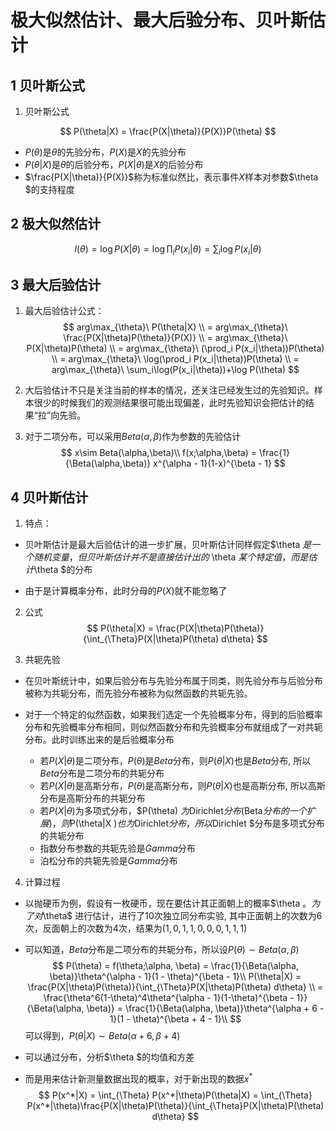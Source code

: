 # 极大似然估计、最大后验分布、贝叶斯估计

## 1 贝叶斯公式

1. 贝叶斯公式

$$
P(\theta|X) = \frac{P(X|\theta)}{P(X)}P(\theta)
$$

* $P(\theta)​$是$\theta​$的先验分布，$P(X)​$是$X​$的先验分布
* $P(\theta|X)​$是$\theta ​$的后验分布，$P(X|\theta)​$是$X​$的后验分布
* $\frac{P(X|\theta)}{P(X)}$称为标准似然比，表示事件$X$样本对参数$\theta $的支持程度

## 2 极大似然估计

$$
l(\theta) = \log P(X|\theta) = \log \prod_{i}P(x_i|\theta) = \sum_i\log P(x_i|\theta)
$$

## 3 最大后验估计

1. 最大后验估计公式：
   $$
   arg\max_{\theta}\ P(\theta|X)  
   \\ = arg\max_{\theta}\ \frac{P(X|\theta)P(\theta)}{P(X)} 
   \\ = arg\max_{\theta}\ P(X|\theta)P(\theta)
   \\ = arg\max_{\theta}\ (\prod_i P(x_i|\theta))P(\theta)
   \\ = arg\max_{\theta}\ \log(\prod_i P(x_i|\theta))P(\theta)
   \\ = arg\max_{\theta}\ \sum_i\log(P(x_i|\theta))+\log P(\theta)
   $$

2. 大后验估计不只是关注当前的样本的情况，还关注已经发生过的先验知识。样本很少的时候我们的观测结果很可能出现偏差，此时先验知识会把估计的结果“拉”向先验。

3. 对于二项分布，可以采用$Beta(\alpha, \beta)$作为参数的先验估计
   $$
   x\sim Beta(\alpha,\beta)\\
   f(x;\alpha,\beta) = \frac{1}{\Beta(\alpha,\beta)} x^{\alpha - 1}(1-x)^{\beta - 1}
   $$

## 4 贝叶斯估计

1. 特点：

* 贝叶斯估计是最大后验估计的进一步扩展，贝叶斯估计同样假定$\theta $是一个随机变量，但贝叶斯估计并不是直接估计出的$ \theta $某个特定值，而是估计$\theta  $的分布

* 由于是计算概率分布，此时分母的$P(X)$就不能忽略了

2. 公式
   $$
   P(\theta|X) = \frac{P(X|\theta)P(\theta)}{\int_{\Theta}P(X|\theta)P(\theta) d\theta}
   $$

3. 共轭先验

* 在贝叶斯统计中，如果后验分布与先验分布属于同类，则先验分布与后验分布被称为共轭分布，而先验分布被称为似然函数的共轭先验。

* 对于一个特定的似然函数，如果我们选定一个先验概率分布，得到的后验概率分布和先验概率分布相同，则似然函数分布和先验概率分布就组成了一对共轭分布。此时训练出来的是后验概率分布
  * 若$P(X| \theta)$是二项分布，$P(\theta)$是$Beta$分布，则$P(\theta|X )$也是$Beta$分布, 所以$Beta$分布是二项分布的共轭分布
  * 若$P(X| \theta)$是高斯分布，$P(\theta)$是高斯分布，则$P(\theta|X )$也是高斯分布, 所以高斯分布是高斯分布的共轭分布
  * 若$P(X| \theta)$为多项式分布，$P(\theta) $为$Dirichlet$分布($Beta$分布的一个扩展)，则$P(\theta|X )$也为$Dirichlet$分布，所以$Dirichlet $分布是多项式分布的共轭分布
  * 指数分布参数的共轭先验是$Gamma$分布
  * 泊松分布的共轭先验是$Gamma$分布

4. 计算过程

* 以抛硬币为例，假设有一枚硬币，现在要估计其正面朝上的概率$\theta $。为了对$\theta$ 进行估计，进行了$10$次独立同分布实验, 其中正面朝上的次数为6次，反面朝上的次数为4次，结果为$(1,0,1,1,0,0,0,1,1,1)​$

* 可以知道，$Beta$分布是二项分布的共轭分布，所以设$P(\theta) \sim Beta(\alpha, \beta)$
  $$
  P(\theta) = f(\theta;\alpha, \beta) = \frac{1}{\Beta(\alpha, \beta)}\theta^{\alpha - 1}(1 - \theta)^{\beta - 1}\\
  P(\theta|X) = \frac{P(X|\theta)P(\theta)}{\int_{\Theta}P(X|\theta)P(\theta) d\theta}
  \\ = \frac{\theta^6(1-\theta)^4\theta^{\alpha - 1}(1-\theta)^{\beta - 1}}{\Beta(\alpha, \beta)} = \frac{1}{\Beta(\alpha, \beta)}\theta^{\alpha + 6 - 1}(1 - \theta)^{\beta + 4 - 1}\\
  $$
  可以得到，$P(\theta|X) \sim Beta(\alpha + 6, \beta + 4)$

* 可以通过分布，分析$\theta $的均值和方差

* 而是用来估计新测量数据出现的概率，对于新出现的数据$x^*$
  $$
  P(x^*|X) = \int_{\Theta} P(x^*|\theta)P(\theta|X) = \int_{\Theta} P(x^*|\theta)\frac{P(X|\theta)P(\theta)}{\int_{\Theta}P(X|\theta)P(\theta) d\theta}
  $$
  